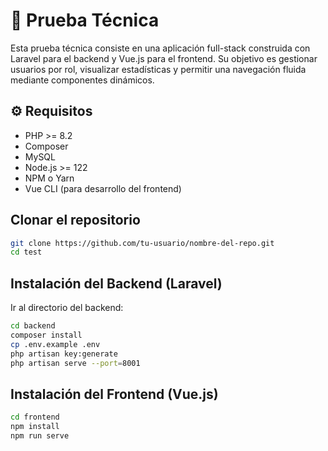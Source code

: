# 📂 Prueba Técnica

Esta prueba técnica consiste en una aplicación full-stack construida con Laravel para el backend y Vue.js para el frontend. Su objetivo es gestionar usuarios por rol, visualizar estadísticas y permitir una navegación fluida mediante componentes dinámicos.

## ⚙️ Requisitos

- PHP >= 8.2
- Composer  
- MySQL
- Node.js >= 122 
- NPM o Yarn  
- Vue CLI (para desarrollo del frontend)

##  Clonar el repositorio
```bash
git clone https://github.com/tu-usuario/nombre-del-repo.git
cd test
```

## Instalación del Backend (Laravel)

Ir al directorio del backend:
```bash
cd backend
composer install
cp .env.example .env
php artisan key:generate
php artisan serve --port=8001
```

## Instalación del Frontend (Vue.js)
```bash
cd frontend
npm install
npm run serve
```
